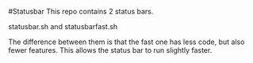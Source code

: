 #Statusbar
This repo contains 2 status bars. 

statusbar.sh and statusbarfast.sh

The difference between them is that the fast one has less code, but also fewer features. This allows the status bar to run slightly faster.
